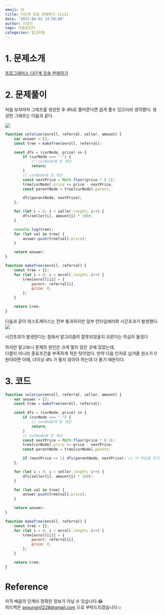 ```yaml
---
emoji: 😊
title: 다단계 칫솔 판매하기 [Lv3]
date: "2023-04-02 14:50:00"
author: 이성인
tags: 이중포인터
categories: 알고리즘
---
```


# 1. 문제소개

[프로그래머스 다단계 칫솔 판매하기](https://school.programmers.co.kr/learn/courses/30/lessons/77486)

# 2. 문제풀이

처음 보자마자 그래프를 생성한 후 dfs로 풀어준다면 쉽게 풀수 있으리라 생각했다.
생성한 그래프는 다음과 같다.

![](https://velog.velcdn.com/images/adultlee/post/07c4d827-ae05-46ea-a83c-73457e3c2dba/image.png)

```js
function solution(enroll, referral, seller, amount) {
	var answer = [];
	const tree = makeTree(enroll, referral);

	const dfs = (curNode, price) => {
		if (curNode === "-") {
			// curNode에 돈 계산
			return;
		}
		// curNode에 돈 계산
		const nextPrice = Math.floor(price * 0.1);
		tree[curNode].price += price - nextPrice;
		const parentNode = tree[curNode].parent;

		dfs(parentNode, nextPrice);
	};

	for (let i = 0; i < seller.length; i++) {
		dfs(seller[i], amount[i] * 100);
	}

	console.log(tree);
	for (let val in tree) {
		answer.push(tree[val].price);
	}

	return answer;
}

function makeTree(enroll, referral) {
	const tree = {};
	for (let i = 0; i < enroll.length; i++) {
		tree[enroll[i]] = {
			parent: referral[i],
			price: 0,
		};
	}

	return tree;
}
```

다음과 같이 테스트케이스는 전부 통과하지만 일부 런타임에러와 시간초과가 발생했다.  
![](https://velog.velcdn.com/images/adultlee/post/2f334858-c0e5-4ad7-b6c4-2bc4cda13797/image.png)

시간초과가 발생한다는 점에서 알고리즘이 잘못되었을지 모른다는 의심이 들었다

하지만 알고보니 문제의 원인은 크게 멀지 않은 곳에 있었는데,  
다름이 아니라 종료조건을 부족하게 적은 탓이었다.
만약 다음 인자로 넘겨줄 원소가 0원이라면 이때, 더이상 dfs 가 돌지 않아야 하는데 더 돌기 때문이다.

# 3. 코드

```js
function solution(enroll, referral, seller, amount) {
	var answer = [];
	const tree = makeTree(enroll, referral);

	const dfs = (curNode, price) => {
		if (curNode === "-") {
			// curNode에 돈 계산
			return;
		}
		// curNode에 돈 계산
		const nextPrice = Math.floor(price * 0.1);
		tree[curNode].price += price - nextPrice;
		const parentNode = tree[curNode].parent;

		if (nextPrice >= 1) dfs(parentNode, nextPrice); // 이 부분을 추가해주었다.
	};

	for (let i = 0; i < seller.length; i++) {
		dfs(seller[i], amount[i] * 100);
	}

	for (let val in tree) {
		answer.push(tree[val].price);
	}

	return answer;
}

function makeTree(enroll, referral) {
	const tree = {};
	for (let i = 0; i < enroll.length; i++) {
		tree[enroll[i]] = {
			parent: referral[i],
			price: 0,
		};
	}

	return tree;
}
```

# Reference

아직 배움의 단계라 정확한 정보가 아닐 수 있습니다.😂  
피드백은 seoungin1228@gmail.com 으로 부탁드리겠습니다☺️
